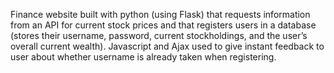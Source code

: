 Finance website built with python (using Flask) that requests information from an API for current stock prices and that registers users in a database (stores their username, password, current stockholdings, and the user’s overall current wealth). Javascript and Ajax used to give instant feedback to user about whether username is already taken when registering. 

